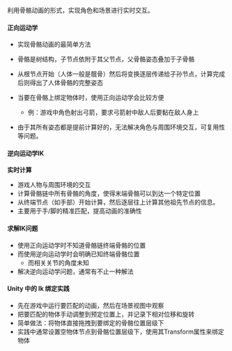 利用骨骼动画的形式，实现角色和场景进行实时交互。

#### 正向运动学
- 实现骨骼动画的最简单方法
- 骨骼是树结构，子节点依附于其父节点，父骨骼姿态叠加于子骨骼
- 从根节点开始（人体一般是髋骨）然后将变换逐层传递给子孙节点，计算完成后则得出了人体骨骼的完整姿态
- 当要在骨骼上绑定物体时，使用正向运动学会比较方便
	- 例：游戏中角色射出弓箭，要求弓箭射中敌人后要黏在敌人身上
	
- 由于其所有姿态都是提前计算好的，无法解决角色与周围环境交互，可复用性等问题。

#### 逆向运动学IK
**实时计算**
- 游戏人物与周围环境的交互
- 计算骨骼链中所有骨骼的角度，使得末端骨骼可以到达一个特定位置
- 从终端节点（如手部）开始计算，然后逐层往上计算其他祖先节点的信息。
- 主要用于手/脚的精准匹配，提高动画的准确性

#### 求解IK问题
- 使用正向运动学时不知道骨骼链终端骨骼的位置
- 而使用逆向运动学时会明确已知终端骨骼位置
	- 而相关关节的角度未知
- 解决逆向运动学问题，通常有不止一种解法

#### Unity 中的 Ik 绑定实践
- 先在游戏中运行要匹配的动画，然后在场景视图中观察
- 把要匹配的物体手动调整到预定位置上，并记录下相对位移和旋转
- 简单做法：将物体直接拖拽到要绑定的骨骼位置层级下
- 实践中通常设置空物体节点到骨骼位置层级下，使用其Transform属性来绑定物体